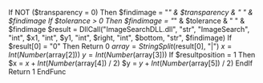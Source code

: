 If NOT ($transparency = 0) Then $findimage = "*" & $transparency & " " & $findimage
	If $tolerance > 0 Then $findimage = "*" & $tolerance & " " & $findimage
	$result = DllCall("ImageSearchDLL.dll", "str", "ImageSearch", "int", $x1, "int", $y1, "int", $right, "int", $bottom, "str", $findimage)
	If $result[0] = "0" Then Return 0
	$array = StringSplit($result[0], "|")
	$x = Int(Number($array[2]))
	$y = Int(Number($array[3]))
	If $resultposition = 1 Then
		$x = $x + Int(Number($array[4]) / 2)
		$y = $y + Int(Number($array[5]) / 2)
	EndIf
	Return 1
EndFunc
